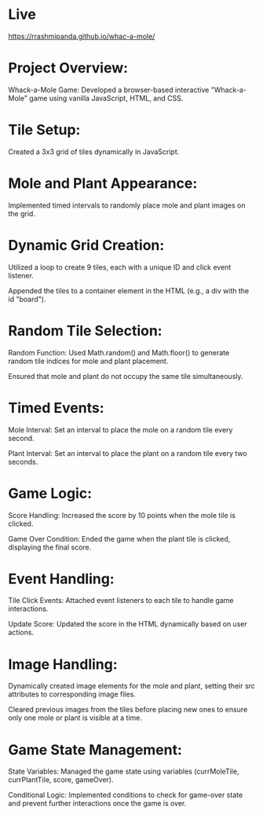 # Live
 https://rrashmipanda.github.io/whac-a-mole/

# Project Overview:

Whack-a-Mole Game: Developed a browser-based interactive "Whack-a-Mole" game using vanilla JavaScript, HTML, and CSS.


# Tile Setup:
Created a 3x3 grid of tiles dynamically in JavaScript.

# Mole and Plant Appearance: 
Implemented timed intervals to randomly place mole and plant images on the grid.

# Dynamic Grid Creation:

Utilized a loop to create 9 tiles, each with a unique ID and click event listener.

Appended the tiles to a container element in the HTML (e.g., a div with the id "board").

# Random Tile Selection:

Random Function: Used Math.random() and Math.floor() to generate random tile indices for mole and plant placement.

Ensured that mole and plant do not occupy the same tile simultaneously.

# Timed Events:

Mole Interval: Set an interval to place the mole on a random tile every second.

Plant Interval: Set an interval to place the plant on a random tile every two seconds.

# Game Logic:

Score Handling: Increased the score by 10 points when the mole tile is clicked.

Game Over Condition: Ended the game when the plant tile is clicked, displaying the final score.

# Event Handling:

Tile Click Events: Attached event listeners to each tile to handle game interactions.

Update Score: Updated the score in the HTML dynamically based on user actions.

# Image Handling:

Dynamically created image elements for the mole and plant, setting their src attributes to corresponding image files.

Cleared previous images from the tiles before placing new ones to ensure only one mole or plant is visible at a time.

# Game State Management:

State Variables: Managed the game state using variables (currMoleTile, currPlantTile, score, gameOver).

Conditional Logic: Implemented conditions to check for game-over state and prevent further interactions once the game is over.
